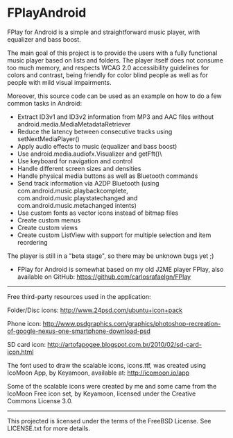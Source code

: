 FPlayAndroid
============

FPlay for Android is a simple and straightforward music player, with equalizer and bass boost.

The main goal of this project is to provide the users with a fully functional music player based on lists and folders. The player itself does not consume too much memory, and respects WCAG 2.0 accessibility guidelines for colors and contrast, being friendly for color blind people as well as for people with mild visual impairments.

Moreover, this source code can be used as an example on how to do a few common tasks in Android:
- Extract ID3v1 and ID3v2 information from MP3 and AAC files without android.media.MediaMetadataRetriever
- Reduce the latency between consecutive tracks using setNextMediaPlayer()
- Apply audio effects to music (equalizer and bass boost)
- Use android.media.audiofx.Visualizer and getFft()\
- Use keyboard for navigation and control
- Handle different screen sizes and densities
- Handle physical media buttons as well as Bluetooth commands
- Send track information via A2DP Bluetooth (using com.android.music.playbackcomplete, com.android.music.playstatechanged and com.android.music.metachanged intents)
- Use custom fonts as vector icons instead of bitmap files
- Create custom menus
- Create custom views
- Create custom ListView with support for multiple selection and item reordering

The player is still in a "beta stage", so there may be unknown bugs yet ;)

* FPlay for Android is somewhat based on my old J2ME player FPlay, also available on GitHub: https://github.com/carlosrafaelgn/FPlay

----

Free third-party resources used in the application:

Folder/Disc icons: http://www.24psd.com/ubuntu+icon+pack

Phone icon: http://www.psdgraphics.com/graphics/photoshop-recreation-of-google-nexus-one-smartphone-download-psd

SD card icon: http://artofapogee.blogspot.com.br/2010/02/sd-card-icon.html

The font used to draw the scalable icons, icons.ttf, was created using IcoMoon App, by Keyamoon, available at: http://icomoon.io/app

Some of the scalable icons were created by me and some came from the IcoMoon Free icon set, by Keyamoon, licensed under the Creative Commons License 3.0.

----

This projected is licensed under the terms of the FreeBSD License. See LICENSE.txt for more details.

